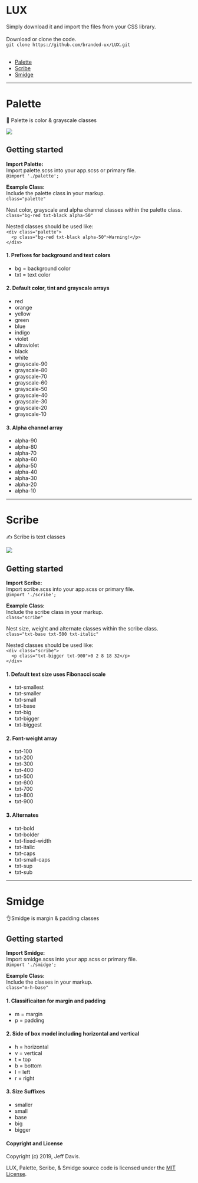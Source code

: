 # LUX
Simply download it and import the files from your CSS library.<br />
<br />
Download or clone the code.<br /> 
```git clone https://github.com/branded-ux/LUX.git```<br />
<br />
+ [Palette](https://brandedux.github.io/palette)<br />
+ [Scribe](https://brandedux.github.io/scribe)<br />
+ [Smidge](https://brandedux.github.io/smidge)<br />

<hr />

# Palette
🎨 Palette is color & grayscale classes

<img src="palette-example.png" />

## Getting started

**Import Palette:**<br /> 
Import palette.scss into your app.scss or primary file.<br /> 
```@import './palette';```

**Example Class:**<br />
Include the palette class in your markup.<br />
```class="palette"```

Nest color, grayscale and alpha channel classes within the palette class.<br /> 
```class="bg-red txt-black alpha-50"```

Nested classes should be used like:<br />
```<div class="palette">```<br />
```  <p class="bg-red txt-black alpha-50">Warning!</p>```<br />
```</div>```<br />

#### 1. Prefixes for background and text colors
* bg = background color
* txt = text color

#### 2. Default color, tint and grayscale arrays
* red
* orange
* yellow
* green
* blue
* indigo
* violet
* ultraviolet
* black
* white
* grayscale-90
* grayscale-80
* grayscale-70
* grayscale-60
* grayscale-50
* grayscale-40
* grayscale-30
* grayscale-20
* grayscale-10 

#### 3. Alpha channel array
* alpha-90
* alpha-80
* alpha-70
* alpha-60
* alpha-50
* alpha-40
* alpha-30
* alpha-20
* alpha-10

<hr />

# Scribe
✍️ Scribe is text classes

<img src="scribe-example.png" />

## Getting started

**Import Scribe:**<br /> 
Import scribe.scss into your app.scss or primary file.<br /> 
```@import './scribe';```

**Example Class:**<br />
Include the scribe class in your markup.<br />
```class="scribe"```

Nest size, weight and alternate classes within the scribe class.<br /> 
```class="txt-base txt-500 txt-italic"```

Nested classes should be used like:<br />
```<div class="scribe">```<br />
```  <p class="txt-bigger txt-900">0 2 8 18 32</p>```<br />
```</div>```<br />

#### 1. Default text size uses Fibonacci scale
* txt-smallest
* txt-smaller
* txt-small
* txt-base
* txt-big
* txt-bigger
* txt-biggest

#### 2. Font-weight array
* txt-100
* txt-200
* txt-300
* txt-400
* txt-500
* txt-600
* txt-700
* txt-800
* txt-900

#### 3. Alternates
* txt-bold
* txt-bolder
* txt-fixed-width
* txt-italic
* txt-caps
* txt-small-caps
* txt-sup
* txt-sub

<hr />

# Smidge
👌Smidge is margin & padding classes

## Getting started

**Import Smidge:**<br /> 
Import smidge.scss into your app.scss or primary file.<br /> 
```@import './smidge';```

**Example Class:**<br /> 
Include the classes in your markup.<br /> 
```class="m-h-base"```

#### 1. Classificaiton for margin and padding
* m = margin
* p = padding

#### 2. Side of box model including horizontal and vertical 
* h = horizontal
* v = vertical
* t = top
* b = bottom
* l = left
* r = right

#### 3. Size Suffixes
* smaller
* small
* base
* big
* bigger

#### Copyright and License
Copyright (c) 2019, Jeff Davis.

LUX, Palette, Scribe, & Smidge source code is licensed under the [MIT License](LICENSE).
